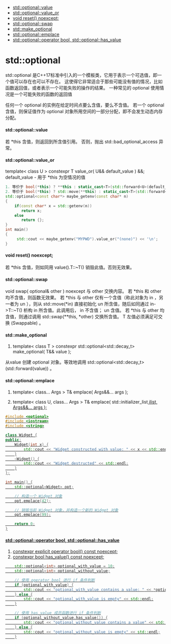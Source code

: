 


<!-- @import "[TOC]" {cmd="toc" depthFrom=1 depthTo=6 orderedList=false} -->

<!-- code_chunk_output -->

- [std::optional<T>::value](#stdoptionaltvalue)
- [std::optional<T>::value_or](#stdoptionaltvalue_or)
- [void reset() noexcept;](#void-reset-noexcept)
- [std::optional<T>::swap](#stdoptionaltswap)
- [std::make_optional](#stdmake_optional)
- [std::optional<T>::emplace](#stdoptionaltemplace)
- [std::optional<T>::operator bool, std::optional<T>::has_value](#stdoptionaltoperator-bool-stdoptionalthas_value)

<!-- /code_chunk_output -->

# std::optional
std::optional 是C++17标准中引入的一个模板类，它用于表示一个可选值，即一个值可以存在也可以不存在。
这使得它非常适合于那些可能没有值的情况，比如函数返回值，或者表示一个可能失败的操作的结果。
一种常见的 optional 使用情况是一个可能失败的函数的返回值

任何一个 optional<T> 的实例在给定时间点要么含值，要么不含值。
若一个 optional<T> 含值，则保证值作为 optional 对象所用空间的一部分分配，即不会发生动态内存分配。


#### std::optional<T>::value
若 *this 含值，则返回到所含值引用。
否则，抛出 std::bad_optional_access 异常。


#### std::optional<T>::value_or
template< class U >
constexpr T value_or( U&& default_value ) &&;
default_value	-	用于 *this 为空情况的值
```cpp
1. 等价于 bool(*this) ? **this : static_cast<T>(std::forward<U>(default_value))
2. 等价于 bool(*this) ? std::move(**this) : static_cast<T>(std::forward<U>(default_value))
std::optional<const char*> maybe_getenv(const char* n)
{
    if(const char* x = std::getenv(n))
       return x;
    else
       return {};
}
int main()
{
     std::cout << maybe_getenv("MYPWD").value_or("(none)") << '\n';
}
```

#### void reset() noexcept;
若 *this 含值，则如同用 value().T::~T() 销毁此值。否则无效果。

#### std::optional<T>::swap
void swap( optional& other ) noexcept
与 other 交换内容。
若 *this 和 other 均不含值，则函数无效果。
若 *this 与 other 仅有一个含值（称此对象为 in ，另一者为 un ），则从 std::move(*in) 直接初始化 un 所含值，随后如同通过 in->T::~T() 析构 in 所含值。此调用后， in 不含值； un 含值。
若 *this 与 other 均含值，则通过调用 std::swap(**this, *other) 交换所含值。 T 左值必须满足可交换 (Swappable) 。

#### std::make_optional
1. template< class T >
constexpr std::optional<std::decay_t<T>> make_optional( T&& value );

从value 创建 optional 对象。等效地调用 std::optional<std::decay_t<T>>(std::forward<T>(value)) 。


#### std::optional<T>::emplace
1. template< class... Args >
T& emplace( Args&&... args );

2. template< class U, class... Args >
T& emplace( std::initializer_list<U> ilist, Args&&... args );

```cpp
#include <optional>
#include <iostream>
#include <string>

class Widget {
public:
    Widget(int x) {
        std::cout << "Widget constructed with value: " << x << std::endl;
    }
    ~Widget() {
        std::cout << "Widget destructed" << std::endl;
    }
};

int main() {
    std::optional<Widget> opt;

    // 构造一个 Widget 对象
    opt.emplace(42);

    // 销毁当前 Widget 对象，并构造一个新的 Widget 对象
    opt.emplace(99);

    return 0;
}
```


#### std::optional<T>::operator bool, std::optional<T>::has_value
1. constexpr explicit operator bool() const noexcept;
2. constexpr bool has_value() const noexcept;
```cpp
    std::optional<int> optional_with_value = 10;
    std::optional<int> optional_without_value;

    // 使用 operator bool 进行 if 条件判断
    if (optional_with_value) {
        std::cout << "optional_with_value contains a value: " << *optional_with_value << std::endl;
    } else {
        std::cout << "optional_with_value is empty" << std::endl;
    }

    // 使用 has_value 成员函数进行 if 条件判断
    if (optional_without_value.has_value()) {
        std::cout << "optional_without_value contains a value" << std::endl;
    } else {
        std::cout << "optional_without_value is empty" << std::endl;
    }
```